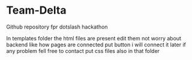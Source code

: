 # Team-Delta
Github repository fpr dotslash hackathon


In templates folder the html files are present edit them not worry about backend like how pages are connected put button i will connect it later if any problem fell free to contact
put css files also in that folder
